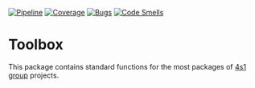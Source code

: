 [![Pipeline](https://gitlab.com/4s1/toolbox/badges/main/pipeline.svg)](https://gitlab.com/4s1/toolbox/pipelines)
[![Coverage](https://gitlab.com/4s1/toolbox/badges/main/coverage.svg)](https://gitlab.com/4s1/toolbox)
[![Bugs](https://sonarcloud.io/api/project_badges/measure?project=4s1_toolbox&metric=bugs)](https://sonarcloud.io/summary/new_code?id=4s1_toolbox)
[![Code Smells](https://sonarcloud.io/api/project_badges/measure?project=4s1_toolbox&metric=code_smells)](https://sonarcloud.io/summary/new_code?id=4s1_toolbox)

# Toolbox

This package contains standard functions for the most packages of [4s1 group](https://gitlab.com/4s1) projects.
